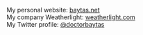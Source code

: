 My personal website: [baytas.net](https://www.baytas.net/)  
My company Weatherlight: [weatherlight.com](https://www.weatherlight.com/)  
My Twitter profile: [@doctorbaytas](https://twitter.com/brian_lovin)
